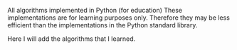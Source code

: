 All algorithms implemented in Python (for education)
These implementations are for learning purposes only. Therefore they may be less efficient than the implementations in the Python standard library.

Here I will add the algorithms that I learned.
